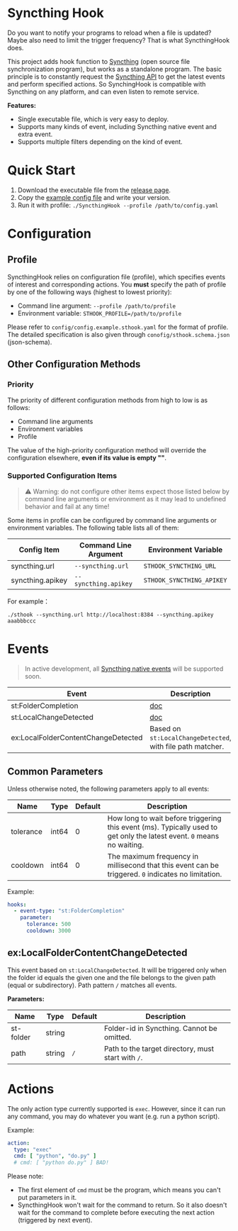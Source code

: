 # Syncthing Hook

Do you want to notify your programs to reload when a file is updated? Maybe also need to limit the trigger frequency?
That is what SyncthingHook does.

This project adds hook function to [Syncthing](https://syncthing.net/) (open source file synchronization program), but
works as a standalone program. The basic principle is to constantly request
the [Syncthing API](https://docs.syncthing.net/dev/rest.html) to get the latest events and perform specified actions. So
SynchingHook is compatible with Syncthing on any platform, and can even listen to remote service.

**Features:**

- Single executable file, which is very easy to deploy.
- Supports many kinds of event, including Syncthing native event and extra event.
- Supports multiple filters depending on the kind of event.

# Quick Start

1. Download the executable file from the [release page](https://github.com/ichenhe/syncthing-hook/releases).
2. Copy the [example config file](https://github.com/ichenhe/syncthing-hook/blob/main/config/config.example.sthook.yaml)
   and write your version.
3. Run it with profile: `./SyncthingHook --profile /path/to/config.yaml`

# Configuration

## Profile

SyncthingHook relies on configuration file (profile), which specifies events of interest and corresponding
actions. You **must** specify the path of profile by one of the following ways (highest to lowest priority):

- Command line argument: `--profile /path/to/profile`
- Environment variable: `STHOOK_PROFILE=/path/to/profile`

Please refer to `config/config.example.sthook.yaml` for the format of profile. The detailed specification is also given
through `conofig/sthook.schema.json` (json-schema).

## Other Configuration Methods

### Priority

The priority of different configuration methods from high to low is as follows:

- Command line arguments
- Environment variables
- Profile

The value of the high-priority configuration method will override the configuration elsewhere, **even if its value is
empty ""**.

### Supported Configuration Items

> ⚠️ Warning: do not configure other items expect those listed below by command line arguments or environment as it
> may lead to undefined behavior and fail at any time!

Some items in profile can be configured by command line arguments or environment variables. The following table lists
all of them:

| Config Item      | Command Line Argument | Environment Variable      |
|------------------|-----------------------|---------------------------|
| syncthing.url    | `--syncthing.url`     | `STHOOK_SYNCTHING_URL`    |
| syncthing.apikey | `--syncthing.apikey`  | `STHOOK_SYNCTHING_APIKEY` |

For example：

```shell
./sthook --syncthing.url http://localhost:8384 --syncthing.apikey aaabbbccc
```

# Events

> In active development, all [Syncthing native events](https://docs.syncthing.net/dev/events.html#event-types) will be
> supported soon.

| Event                               | Description                                                       |
|-------------------------------------|-------------------------------------------------------------------|
| st:FolderCompletion                 | [doc](https://docs.syncthing.net/events/foldercompletion.html)    |
| st:LocalChangeDetected              | [doc](https://docs.syncthing.net/events/localchangedetected.html) |
| ex:LocalFolderContentChangeDetected | Based on `st:LocalChangeDetected`, with file path matcher.        |

## Common Parameters

Unless otherwise noted, the following parameters apply to all events:

| Name      | Type  | Default | Description                                                                                                            |
|-----------|-------|---------|------------------------------------------------------------------------------------------------------------------------|
| tolerance | int64 | 0       | How long to wait before triggering this event (ms). Typically used to get only the latest event. `0` means no waiting. |
| cooldown  | int64 | 0       | The maximum frequency in millisecond that this event can be triggered. `0` indicates no limitation.                    |

Example:

```yaml
hooks:
  - event-type: "st:FolderCompletion"
    parameter:
      tolerance: 500
      cooldown: 3000
```

## ex:LocalFolderContentChangeDetected

This event based on `st:LocalChangeDetected`. It will be triggered only when the folder id equals the given one and the
file belongs to the given path (equal or subdirectory). Path pattern `/` matches all events.

**Parameters:**

| Name      | Type   | Default | Description                                        |
|-----------|--------|---------|----------------------------------------------------|
| st-folder | string |         | Folder-id in Syncthing. Cannot be omitted.         |
| path      | string | `/`     | Path to the target directory, must start with `/`. |

# Actions

The only action type currently supported is `exec`. However, since it can run any command, you may do whatever you
want (e.g. run a python script).

Example:

```yaml
action:
  type: "exec"
  cmd: [ "python", "do.py" ]
  # cmd: [ "python do.py" ] BAD!
```

Please note:

- The first element of `cmd` must be the program, which means you can't put parameters in it.
- SyncthingHook won't wait for the command to return. So it also doesn't wait for the command to complete before
  executing the next action (triggered by next event).
